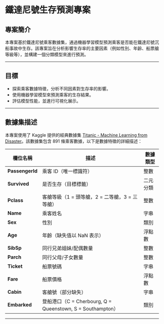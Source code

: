 # 鐵達尼號生存預測專案

## 專案簡介
本專案基於鐵達尼號乘客數據集，通過機器學習模型預測乘客是否能在鐵達尼號沉船事故中生存。該專案旨在分析影響生存率的主要因素（例如性別、年齡、船票艙等級等），並構建一個分類模型來進行預測。

---

## 目標
- 探索乘客數據特徵，分析不同因素對生存率的影響。
- 使用機器學習模型來預測乘客的生存結果。
- 評估模型性能，並進行可視化展示。

---

## 數據集描述
本專案使用了 Kaggle 提供的經典數據集 [Titanic - Machine Learning from Disaster](https://www.kaggle.com/c/titanic/data)。該數據集包含 891 條乘客數據，以下是數據特徵的詳細描述：

| **欄位名稱** | **描述**                                                                 | **數據類型** |
|--------------|--------------------------------------------------------------------------|--------------|
| **PassengerId** | 乘客 ID（唯一標識符）                                                  | 整數         |
| **Survived**    | 是否生存（目標標籤）                                                   | 二元分類     | 
| **Pclass**      | 客艙等級（1 = 頭等艙，2 = 二等艙，3 = 三等艙）                         | 整數         | 
| **Name**        | 乘客姓名                                                              | 字串         |
| **Sex**         | 性別                                                                  | 類別         | 
| **Age**         | 年齡（缺失值以 NaN 表示）                                             | 浮點數       | 
| **SibSp**       | 同行兄弟姐妹/配偶數量                                                 | 整數         | 
| **Parch**       | 同行父母/子女數量                                                     | 整數         | 
| **Ticket**      | 船票號碼                                                              | 字串         |
| **Fare**        | 船票價格                                                              | 浮點數       |
| **Cabin**       | 客艙號（部分缺失）                                                    | 字串         | 
| **Embarked**    | 登船港口（C = Cherbourg, Q = Queenstown, S = Southampton）            | 類別         | 

---

